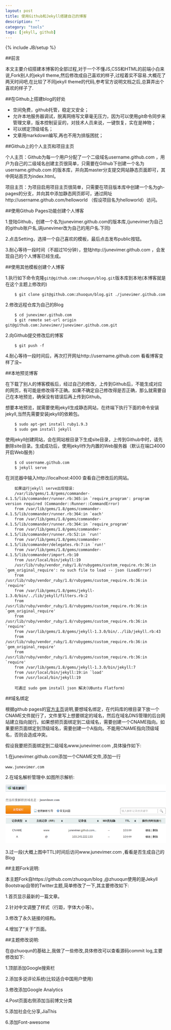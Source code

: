 ```yaml
---
layout: post
title: 使用Github和Jekyll搭建自己的博客
description: ""
category: "tools"
tags: [jekyll, github] 
---
```

{% include JB/setup %}

##前言

本文主要介绍搭建本博客的全部过程,对于一个不懂JS,CSS和HTML的前端小白来说,Fork别人的jekyll theme,然后修改成自己喜欢的样子,过程着实不容易.大概花了两天时间吧,在比较了不同jekyll theme的代码,参考官方说明文档之后,总算弄出个喜欢的样子了.

##在Github上搭建blog的好处

* 空间免费，github托管，稳定又安全；
* 允许本地服务器调试，脱离网络写文章毫无压力，因为可以使用git命令同步来管理文章，版本控制妥妥的，对技术人员来说，一键恢复，实在是神物；
* 可以绑定顶级域名；
* 文章用markdown编写,再也不用为排版困扰；

##Github上的个人主页和项目主页

个人主页：Github为每一个用户分配了一个二级域名username.github.com ，用户为自己的二级域名创建主页很简单，只需要在Github下创建一个名为username.github.com 的版本库，并向其master分支提交网站静态页面即可，其中网站首页为index.html。

项目主页：为项目启用项目主页很简单，只需要在项目版本库中创建一个名为gh-pages的分支，并向其中添加静态网页即可，通过网址http://username.github.com/helloworld （假设项目名为helloworld）访问。

##使用Github Pages功能创建个人博客

1.登陆Github，创建一个名为junevimer.github.com的版本库,(junevimer为自己的github账户名,讲junevimer改为自己的用户名.下同)

2.点击Setting，选择一个自己喜欢的模板，最后点击发布public按钮。

3.耐心等待一段时间（不超过10分钟），登陆http://junevimer.github.com ，会发现自己的个人博客已经生成。

##使用其他模板创建个人博客

1.执行如下命令克隆`git@github.com:zhuoqun/blog.git`版本库到本地(本博客就是在这个主题上修改的)

        $ git clone git@github.com:zhuoqun/blog.git ./junevimer.github.com

2.修改远程仓库为自己的Blog

        $ cd junevimer.github.com
        $ git remote set-url origin git@github.com:Junevimer/junevimer.github.com.git

2.向Github提交修改后的博客

        $ git push -f

4.耐心等待一段时间后，再次打开网址http://username.github.com 看看博客变样了没~

##本地预览博客

在下载了别人的博客模板后，经过自己的修改，上传到Github后，不能生成对应的网页，有可能是修改得不正确。如果不确定自己修改得是否正确，那么就需要自己在本地预览，确保没有错误后再上传到Github。

想要本地预览，就需要使用jekyll生成静态网站，在终端下执行下面的命令安装jekyll,当然先需要安装jekyll的依赖包。

        $ sudo apt-get install ruby1.9.3
        $ sudo gem install jekyll

使用jekyll创建网站，会在网站根目录下生成site目录，上传到Github中时，请先删除site目录。生成成功后，使用jekyll作为内置的Web服务器（默认在端口4000开启Web服务）

        $ cd username.github.com
        $ jekyll serve

在浏览器中输入http://localhost:4000 查看自己修改后的网站。

        如果运行jekyll serve出现错误:
        /var/lib/gems/1.8/gems/commander-4.1.5/lib/commander/runner.rb:365:in `require_program': program version required (Commander::Runner::CommandError)
        from /var/lib/gems/1.8/gems/commander-4.1.5/lib/commander/runner.rb:364:in `each'
        from /var/lib/gems/1.8/gems/commander-4.1.5/lib/commander/runner.rb:364:in `require_program'
        from /var/lib/gems/1.8/gems/commander-4.1.5/lib/commander/runner.rb:52:in `run!'
        from /var/lib/gems/1.8/gems/commander-4.1.5/lib/commander/delegates.rb:7:in `run!'
        from /var/lib/gems/1.8/gems/commander-4.1.5/lib/commander/import.rb:10
        from /usr/local/bin/jekyll:19
        /usr/lib/ruby/vendor_ruby/1.8/rubygems/custom_require.rb:36:in `gem_original_require': no such file to load -- json (LoadError)
        from /usr/lib/ruby/vendor_ruby/1.8/rubygems/custom_require.rb:36:in `require'
        from /var/lib/gems/1.8/gems/jekyll-1.3.0/bin/../lib/jekyll/filters.rb:2
        from /usr/lib/ruby/vendor_ruby/1.8/rubygems/custom_require.rb:36:in `gem_original_require'
        from /usr/lib/ruby/vendor_ruby/1.8/rubygems/custom_require.rb:36:in `require'
        from /var/lib/gems/1.8/gems/jekyll-1.3.0/bin/../lib/jekyll.rb:43
        from /usr/lib/ruby/vendor_ruby/1.8/rubygems/custom_require.rb:36:in `gem_original_require'
        from /usr/lib/ruby/vendor_ruby/1.8/rubygems/custom_require.rb:36:in `require'
        from /var/lib/gems/1.8/gems/jekyll-1.3.0/bin/jekyll:7
        from /usr/local/bin/jekyll:19:in `load'
        from /usr/local/bin/jekyll:19

        可通过 sudo gem install json 解决(UBuntu Flatform)

##域名绑定

根据github pages的[官方主页](http://pages.github.com)说明,要想域名绑定，在代码库的根目录下放一个CNAME文件就行了，文件里写上想要绑定的域名，然后在域名DNS管理的后台网站建立指向就行。如果想把页面绑定到二级域名，需要创建一个CNAME指向。如果要把页面绑定到顶级域名，需要创建一个A指向。不能用CNAME指向顶级域名，否则会造成冲突。

假设我要把页面绑定到二级域名www.junevimer.com ,具体操作如下:

1.在junevimer.github.com添加一个CNAME文件,添加一行

`www.junevimer.com`

2.在域名解析管理中.如图所示解析:

![](/images/jekyll-blog.png)

3.过一段(大概上图中TTL)时间后访问www.junevimer.com ,看看是否生成自己的Blog

##主题Fork说明:

本主题Fork自https://github.com/zhuoqun/blog ,@zhuoqun使用的是Jekyll Bootstrap自带的Twitter主题,简单修改了一下,其主要修改如下:

1.首页显示最新的一篇文章。

2.针对中文调整了样式（行距，字体大小等）。

3.修改了永久链接的结构。

4.增加了“关于”页面。

##主题修改说明:

在@zhuoqun的基础上,我做了一些修改,具体修改可以查看源码commit log,主要修改如下:

1.顶部添加Google搜索栏

2.添加多说评论系统(比较适合中国用户使用)

3.修改添加Google Analytics

4.Post页面右侧添加当前博文分类

5.添加社会化分享,JiaThis

6.添加Font-awesome


